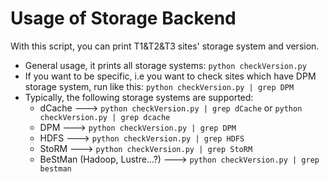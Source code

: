 # Usage of Storage Backend 
  
With this script, you can print T1&T2&T3 sites' storage system and version.  

  * General usage, it prints all storage systems: 
  	`python checkVersion.py`
  * If you want to be specific, i.e you want to check sites which have DPM storage system, run like this: 
    `python checkVersion.py | grep DPM`
  * Typically, the following storage systems are supported:
	* dCache ---> `python checkVersion.py | grep dCache` or `python checkVersion.py | grep dcache`
	* DPM   ---> `python checkVersion.py | grep DPM`
	* HDFS  ---> `python checkVersion.py | grep HDFS`
	* StoRM ---> `python checkVersion.py | grep StoRM`
	* BeStMan (Hadoop, Lustre...?) ---> `python checkVersion.py | grep bestman`
